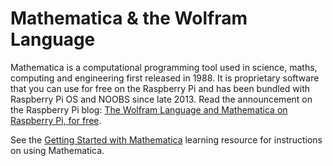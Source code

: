 # Mathematica & the Wolfram Language

Mathematica is a computational programming tool used in science, maths, computing and engineering first released in 1988. It is proprietary software that you can use for free on the Raspberry Pi and has been bundled with Raspberry Pi OS and NOOBS since late 2013. Read the announcement on the Raspberry Pi blog: [The Wolfram Language and Mathematica on Raspberry Pi, for free](https://www.raspberrypi.org/blog/the-wolfram-language-and-mathematica-on-raspberry-pi-for-free/).

See the [Getting Started with Mathematica](https://www.raspberrypi.org/learning/getting-started-with-mathematica/) learning resource for instructions on using Mathematica.
